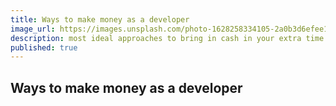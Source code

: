 ```yaml
---
title: Ways to make money as a developer
image_url: https://images.unsplash.com/photo-1628258334105-2a0b3d6efee1?ixlib=rb-1.2.1&ixid=MnwxMjA3fDB8MHxzZWFyY2h8MTB8fGNvZGluZyUyMGVhcm58ZW58MHx8MHx8&auto=format&fit=crop&w=500&q=60
description: most ideal approaches to bring in cash in your extra time while learning to code
published: true
---
```


## Ways to make money as a developer
